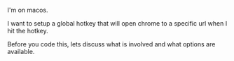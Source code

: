 I'm on macos.

I want to setup a global hotkey that will open chrome to a specific url when I hit the hotkey.

Before you code this, lets discuss what is involved and what options are available.